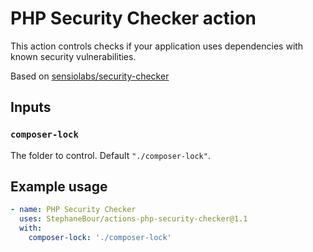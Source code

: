 # PHP Security Checker action

This action controls checks if your application uses dependencies with known security vulnerabilities.

Based on [sensiolabs/security-checker](https://github.com/sensiolabs/security-checker)

## Inputs

### `composer-lock`

The folder to control. Default `"./composer-lock"`.

## Example usage

```yaml
- name: PHP Security Checker
  uses: StephaneBour/actions-php-security-checker@1.1
  with:
    composer-lock: './composer-lock'
```

